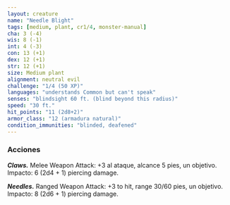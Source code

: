 ```yaml
---
layout: creature
name: "Needle Blight"
tags: [medium, plant, cr1/4, monster-manual]
cha: 3 (-4)
wis: 8 (-1)
int: 4 (-3)
con: 13 (+1)
dex: 12 (+1)
str: 12 (+1)
size: Medium plant
alignment: neutral evil
challenge: "1/4 (50 XP)"
languages: "understands Common but can't speak"
senses: "blindsight 60 ft. (blind beyond this radius)"
speed: "30 ft."
hit_points: "11 (2d8+2)"
armor_class: "12 (armadura natural)"
condition_immunities: "blinded, deafened"
---
```


### Acciones

***Claws.*** Melee Weapon Attack: +3 al ataque, alcance 5 pies, un objetivo. Impacto: 6 (2d4 + 1) piercing damage.

***Needles.*** Ranged Weapon Attack: +3 to hit, range 30/60 pies, un objetivo. Impacto: 8 (2d6 + 1) piercing damage.